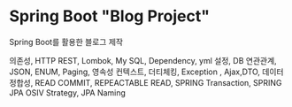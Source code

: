 # Spring Boot "Blog Project"

Spring Boot를 활용한 블로그 제작

의존성, HTTP REST, Lombok, My SQL, Dependency, yml 설정,
DB 연관관계, JSON, ENUM, Paging, 영속성 컨텍스트, 더티체킹, Exception
, Ajax,DTO, 데이터 정합성, READ COMMIT, REPEACTABLE READ,
 SPRING Transaction, SPRING JPA OSIV Strategy, JPA Naming